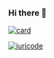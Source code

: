### Hi there 👋


[![card](https://github-readme-stats.vercel.app/api?username=Capamara&theme=tokyonight)](https://github.com/Capamara/)

[![iuricode](https://github-readme-stats.vercel.app/api/top-langs/?username=Capamara&hide=html&layout=compact&theme=tokyonight)](https://github.com/Capamara/)




<!--
**Capamara/Capamara** is a ✨ _special_ ✨ repository because its `README.md` (this file) appears on your GitHub profile.

Here are some ideas to get you started:

- 🔭 I’m currently working on ...
- 🌱 I’m currently learning ...
- 👯 I’m looking to collaborate on ...
- 🤔 I’m looking for help with ...
- 💬 Ask me about ...
- 📫 How to reach me: ...
- 😄 Pronouns: ...
- ⚡ Fun fact: ...
-->
